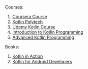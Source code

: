 Courses:

1. [Coursera Course](https://www.coursera.org/learn/kotlin-for-java-developers)
1. [Kotlin Polytech](https://github.com/Kotlin-Polytech/)
1. [Udemy Kotlin Course](https://www.udemy.com/kotlin-course/)
1. [Introduction to Kotlin Programming](http://shop.oreilly.com/product/0636920052982.do)
1. [Advanced Kotlin Programming](http://shop.oreilly.com/product/0636920052999.do)

Books:

1. [Kotlin in Action](https://www.manning.com/books/kotlin-in-action)
2. [Kotlin for Android Developers](https://leanpub.com/kotlin-for-android-developers)
